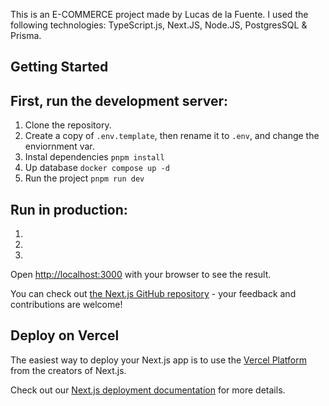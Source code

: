 This is an E-COMMERCE project made by Lucas de la Fuente. I used the following technologies:
TypeScript.js, Next.JS, Node.JS, PostgresSQL & Prisma.


## Getting Started

## First, run the development server:

1. Clone the repository.
2. Create a copy of ```.env.template```, then rename it to ```.env```, and change the enviornment var.
3. Instal dependencies ```pnpm install```
4. Up database ```docker compose up -d```
5. Run the project ```pnpm run dev```

## Run in production:
1. 
2. 
3. 



Open [http://localhost:3000](http://localhost:3000) with your browser to see the result.

You can check out [the Next.js GitHub repository](https://github.com/vercel/next.js) - your feedback and contributions are welcome!

## Deploy on Vercel

The easiest way to deploy your Next.js app is to use the [Vercel Platform](https://vercel.com/new?utm_medium=default-template&filter=next.js&utm_source=create-next-app&utm_campaign=create-next-app-readme) from the creators of Next.js.

Check out our [Next.js deployment documentation](https://nextjs.org/docs/app/building-your-application/deploying) for more details.

